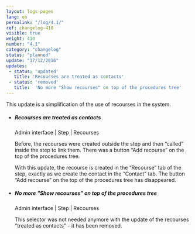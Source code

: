 ```yaml
---
layout: logs-pages
lang: en
permalink: "/log/4.1/"
ref: changelog-410
visible: true
weight: 410
number: "4.1"
category: "changelog"
status: "planned"
update: "17/12/2016"
updates:
 - status: 'updated'
   title: 'Recourses are treated as contacts'
 - status: 'removed'
   title:  'No more "Show recourses" on top of the procedures tree'
---
```


<p class="alert alert-warning">This update is a simplification of the use of recourses in the system.</p>
<ul class="list-view">
  <li>
    <h5>Recourses are treated as contacts</h5>
    <p class="meta-data">Admin interface | Step | Recourses</p>
    <p>Before, the recourses were created outside the step and then “called” inside the step to link them. There was a button “Add recourse” on the top of the procedures tree.</p>
    <p>With this update, the recourse is created in the “Recourse” tab of the step, exactly as we create the contact in the “Contact” tab. The button “Add recourse” on the top of the procedures tree has disappeared.</p>
  </li>  
  <li>
    <h5>No more "Show recourses" on top of the procedures tree</h5>
    <p class="meta-data">Admin interface | Step | Recourses</p>
    <p>This selector was not needed anymore with the update of the recourses "treated as contacts" - it has been removed.</p>
  </li>
</ul>
